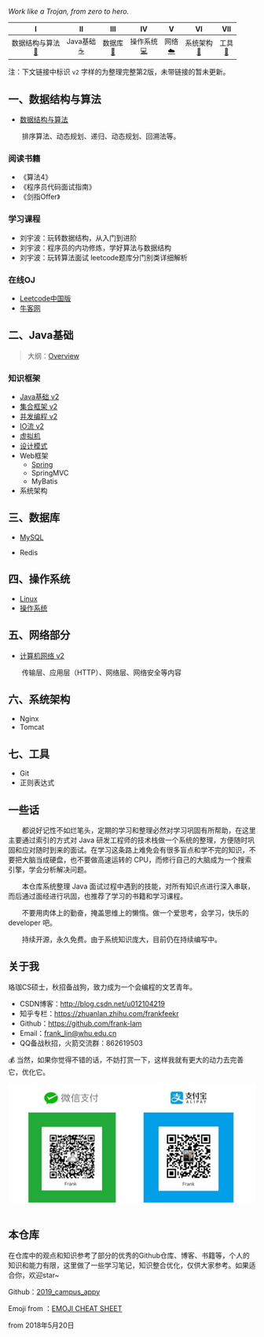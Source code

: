 *Work like a Trojan, from zero to hero.* 

|              Ⅰ               |           Ⅱ           |            Ⅲ             |            Ⅳ            |        Ⅴ         |         Ⅵ         |            Ⅶ             |
| :--------------------------: | :-------------------: | :----------------------: | :---------------------: | :--------------: | :---------------: | :----------------------: |
| 数据结构与算法<br />[:pencil:](#一数据结构与算法) | Java基础<br/>[:coffee:](#二java基础) | 数据库<br/>[:floppy_disk:](#三数据库) | 操作系统<br/>[:computer:](#四操作系统linux) | 网络<br/>[:cloud:](#五网络部分) |  系统架构<br/>[:page_with_curl:](#六系统架构) |工具<br/>[:hammer:](#七工具) |

注：下文链接中标识 `v2` 字样的为整理完整第2版，未带链接的暂未更新。



## 一、数据结构与算法

- [数据结构与算法](notes/数据结构与算法.md)

　　排序算法、动态规划、递归、动态规划、回溯法等。

### 阅读书籍

- 《算法4》
- 《程序员代码面试指南》
- 《剑指Offer》

### 学习课程

- 刘宇波：玩转数据结构，从入门到进阶
- 刘宇波：程序员的内功修炼，学好算法与数据结构
- 刘宇波：玩转算法面试 leetcode题库分门别类详细解析

### 在线OJ

- [Leetcode中国版](https://leetcode-cn.com/)
-  [牛客网](https://www.nowcoder.com/)





## 二、Java基础

> 大纲：[Overview](notes/JavaArchitecture/Overview.md)

### 知识框架

- [Java基础 v2](notes/JavaArchitecture/01%20Java%20基础.md)
- [集合框架 v2](notes/JavaArchitecture/02%20Java%20集合框架.md)
- [并发编程 v2](notes/JavaArchitecture/03%20Java%20并发编程.md)
- [IO流 v2](notes/JavaArchitecture/04%20Java%20IO.md)
- [虚拟机](notes/JavaArchitecture/05%20Java%20虚拟机.md)
- [设计模式](notes/JavaArchitecture/06%20设计模式.md)
- Web框架
  - [Spring](notes/JavaWeb/Spring.md)
  - SpringMVC
  - MyBatis
- 系统架构



## 三、数据库 

- [MySQL](notes/MySQL.md)

- Redis



## 四、操作系统

- [Linux](notes/Linux.md)
- [操作系统](notes/操作系统.md)



## 五、网络部分

- [计算机网络 v2](notes/计算机网络.md)

　　传输层、应用层（HTTP）、网络层、网络安全等内容



## 六、系统架构

- Nginx
- Tomcat



## 七、工具

- Git
- 正则表达式



## 一些话

　　都说好记性不如烂笔头，定期的学习和整理必然对学习巩固有所帮助，在这里主要通过索引的方式对 Java 研发工程师的技术栈做一个系统的整理，方便随时巩固和应对随时到来的面试。在学习这条路上难免会有很多盲点和学不完的知识，不要把大脑当成硬盘，也不要做高速运转的 CPU，而修行自己的大脑成为一个搜索引擎，学会分析解决问题。

　　本仓库系统整理 Java 面试过程中遇到的技能，对所有知识点进行深入串联，而后通过面经进行巩固，也推荐了学习的书籍和学习课程。

　　不要用肉体上的勤奋，掩盖思维上的懒惰。做一个爱思考，会学习，快乐的 developer 吧。

　　持续开源，永久免费。由于系统知识庞大，目前仍在持续编写中。



## 关于我

珞珈CS硕士，秋招备战狗，致力成为一个会编程的文艺青年。

 - CSDN博客：http://blog.csdn.net/u012104219
 - 知乎专栏：https://zhuanlan.zhihu.com/frankfeekr
 - Github：https://github.com/frank-lam
 - Email：frank_lin@whu.edu.cn
 - QQ备战秋招，火箭交流群：862619503



💰 当然，如果你觉得不错的话，不妨打赏一下，这样我就有更大的动力去完善它，优化它。

<div align="center"><img src="pics/tipping.jpg" width="700"/></div><br/>



## 本仓库

在仓库中的观点和知识参考了部分的优秀的Github仓库、博客、书籍等，个人的知识和能力有限，这里做了一些学习笔记，知识整合优化，仅供大家参考。如果适合你，欢迎star~



Github：[2019_campus_appy](https://github.com/frank-lam/2019_campus_appy)

Emoji from ：[EMOJI CHEAT SHEET](https://www.webpagefx.com/tools/emoji-cheat-sheet/)

from 2018年5月20日
